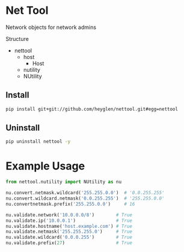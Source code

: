 # Net Tool

Network objects for network admins

Structure
  * nettool
    * host
      * Host
    * nutility
     * NUtility

## Install

```bash
pip install git+git://github.com/heyglen/nettool.git#egg=nettool
```

## Uninstall

```bash
pip uninstall nettool -y
```

# Example Usage

```python
from nettool.nutility import NUtility as nu

nu.convert.netmask.wildcard('255.255.0.0')  # '0.0.255.255'
nu.convert.wildcard.netmask('0.0.255.255')  # '255.255.0.0'
nu.convertnetmask.prefix('255.255.0.0')     # 16

nu.validate.network('10.0.0.0/8')        # True
nu.validate.ip('10.0.0.1')               # True
nu.validate.hostname('host.example.com') # True
nu.validate.netmask('255.255.255.0')     # True
nu.validate.wildcard('0.0.0.255')        # True
nu.validate.prefix(27)                   # True

```
